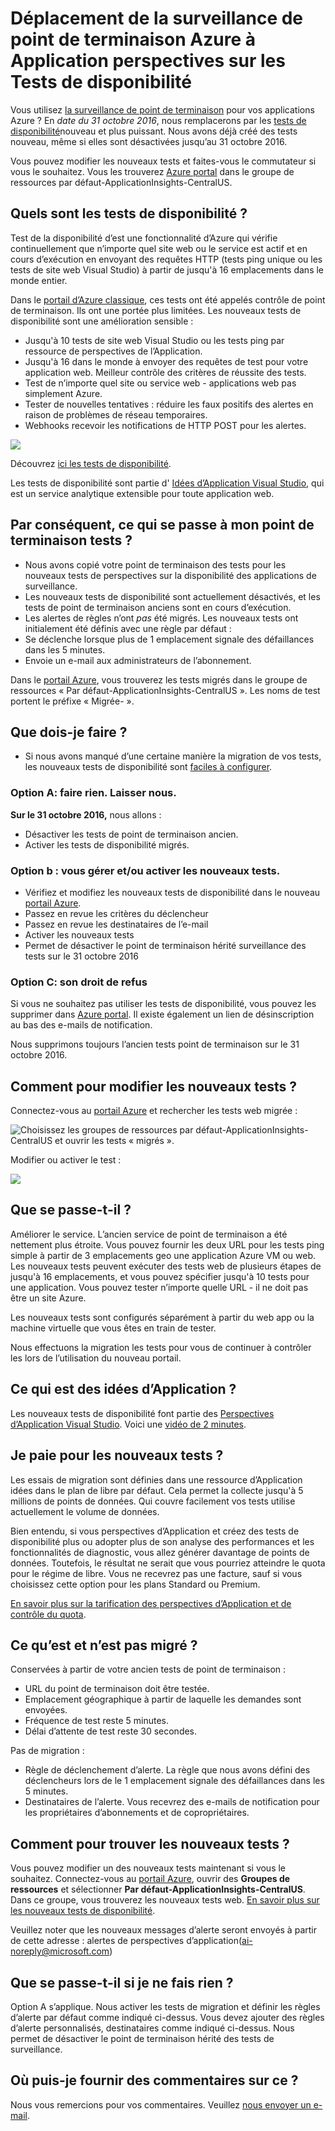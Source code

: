 <properties 
    pageTitle="Migrer d’Azure point de terminaison d’Application perspectives sur les Tests de disponibilité" 
    description="Migrer des tests de contrôle de point de terminaison Azure classiques à Application vos tests de disponibilité par le 31 octobre 2016."
    services="application-insights" 
    documentationCenter=""
    authors="soubhagyadash" 
    manager="douge"/>

<tags 
    ms.service="application-insights" 
    ms.workload="tbd" 
    ms.tgt_pltfrm="ibiza" 
    ms.devlang="na" 
    ms.topic="article" 
    ms.date="07/25/2016" 
    ms.author="awills"/>
 
# <a name="moving-from-azure-endpoint-monitoring-to-application-insights-availability-tests"></a>Déplacement de la surveillance de point de terminaison Azure à Application perspectives sur les Tests de disponibilité

Vous utilisez [la surveillance de point de terminaison](https://blogs.msdn.microsoft.com/mast/2013/03/03/windows-azure-portal-update-configure-web-endpoint-status-monitoring-preview/) pour vos applications Azure ? En *date du 31 octobre 2016*, nous remplacerons par les [tests de disponibilité](app-insights-monitor-web-app-availability.md)nouveau et plus puissant. Nous avons déjà créé des tests nouveau, même si elles sont désactivées jusqu’au 31 octobre 2016. 

Vous pouvez modifier les nouveaux tests et faites-vous le commutateur si vous le souhaitez. Vous les trouverez [Azure portal](https://portal.azure.com) dans le groupe de ressources par défaut-ApplicationInsights-CentralUS.


## <a name="what-are-availability-tests"></a>Quels sont les tests de disponibilité ?

Test de la disponibilité d’est une fonctionnalité d’Azure qui vérifie continuellement que n’importe quel site web ou le service est actif et en cours d’exécution en envoyant des requêtes HTTP (tests ping unique ou les tests de site web Visual Studio) à partir de jusqu'à 16 emplacements dans le monde entier. 

Dans le [portail d’Azure classique](https://manage.windowsazure.com), ces tests ont été appelés contrôle de point de terminaison. Ils ont une portée plus limitées. Les nouveaux tests de disponibilité sont une amélioration sensible :

* Jusqu'à 10 tests de site web Visual Studio ou les tests ping par ressource de perspectives de l’Application. 
* Jusqu'à 16 dans le monde à envoyer des requêtes de test pour votre application web. Meilleur contrôle des critères de réussite des tests. 
* Test de n’importe quel site ou service web - applications web pas simplement Azure.
* Tester de nouvelles tentatives : réduire les faux positifs des alertes en raison de problèmes de réseau temporaires. 
* Webhooks recevoir les notifications de HTTP POST pour les alertes.

![](./media/app-insights-migrate-azure-endpoint-tests/16-1test.png)

Découvrez [ici les tests de disponibilité](app-insights-monitor-web-app-availability.md).

Les tests de disponibilité sont partie d' [Idées d’Application Visual Studio](app-insights-overview.md), qui est un service analytique extensible pour toute application web.



## <a name="so-whats-happening-to-my-endpoint-tests"></a>Par conséquent, ce qui se passe à mon point de terminaison tests ?

* Nous avons copié votre point de terminaison des tests pour les nouveaux tests de perspectives sur la disponibilité des applications de surveillance.
* Les nouveaux tests de disponibilité sont actuellement désactivés, et les tests de point de terminaison anciens sont en cours d’exécution.
* Les alertes de règles n’ont *pas* été migrés. Les nouveaux tests ont initialement été définis avec une règle par défaut :
 * Se déclenche lorsque plus de 1 emplacement signale des défaillances dans les 5 minutes.
 * Envoie un e-mail aux administrateurs de l’abonnement.

Dans le [portail Azure](https://portal.azure.com), vous trouverez les tests migrés dans le groupe de ressources « Par défaut-ApplicationInsights-CentralUS ». Les noms de test portent le préfixe « Migrée- ». 

## <a name="what-do-i-need-to-do"></a>Que dois-je faire ?

* Si nous avons manqué d’une certaine manière la migration de vos tests, les nouveaux tests de disponibilité sont [faciles à configurer](app-insights-monitor-web-app-availability.md).

### <a name="option-a-do-nothing-leave-it-to-us"></a>Option A: faire rien. Laisser nous.

**Sur le 31 octobre 2016,** nous allons :

* Désactiver les tests de point de terminaison ancien.
* Activer les tests de disponibilité migrés.

### <a name="option-b-you-manage-andor-enable-the-new-tests"></a>Option b : vous gérer et/ou activer les nouveaux tests.

* Vérifiez et modifiez les nouveaux tests de disponibilité dans le nouveau [portail Azure](https://portal.azure.com). 
 * Passez en revue les critères du déclencheur
 * Passez en revue les destinataires de l’e-mail
* Activer les nouveaux tests
* Permet de désactiver le point de terminaison hérité surveillance des tests sur le 31 octobre 2016 


### <a name="option-c-opt-out"></a>Option C: son droit de refus

Si vous ne souhaitez pas utiliser les tests de disponibilité, vous pouvez les supprimer dans [Azure portal](https://portal.azure.com). Il existe également un lien de désinscription au bas des e-mails de notification.

Nous supprimons toujours l’ancien tests point de terminaison sur le 31 octobre 2016. 

## <a name="how-do-i-edit-the-new-tests"></a>Comment pour modifier les nouveaux tests ?

Connectez-vous au [portail Azure](https://portal.azure.com) et rechercher les tests web migrée : 

![Choisissez les groupes de ressources par défaut-ApplicationInsights-CentralUS et ouvrir les tests « migrés ».](./media/app-insights-migrate-azure-endpoint-tests/20.png)

Modifier ou activer le test :

![](./media/app-insights-migrate-azure-endpoint-tests/21.png)


## <a name="why-is-this-happening"></a>Que se passe-t-il ?

Améliorer le service. L’ancien service de point de terminaison a été nettement plus étroite. Vous pouvez fournir les deux URL pour les tests ping simple à partir de 3 emplacements geo une application Azure VM ou web. Les nouveaux tests peuvent exécuter des tests web de plusieurs étapes de jusqu'à 16 emplacements, et vous pouvez spécifier jusqu'à 10 tests pour une application. Vous pouvez tester n’importe quelle URL - il ne doit pas être un site Azure.

Les nouveaux tests sont configurés séparément à partir du web app ou la machine virtuelle que vous êtes en train de tester. 

Nous effectuons la migration les tests pour vous de continuer à contrôler les lors de l’utilisation du nouveau portail. 

## <a name="what-is-application-insights"></a>Ce qui est des idées d’Application ?

Les nouveaux tests de disponibilité font partie des [Perspectives d’Application Visual Studio](app-insights-overview.md). Voici une [vidéo de 2 minutes](http://go.microsoft.com/fwlink/?LinkID=733921).

## <a name="am-i-paying-for-the-new-tests"></a>Je paie pour les nouveaux tests ?

Les essais de migration sont définies dans une ressource d’Application idées dans le plan de libre par défaut. Cela permet la collecte jusqu'à 5 millions de points de données. Qui couvre facilement vos tests utilise actuellement le volume de données. 

Bien entendu, si vous perspectives d’Application et créez des tests de disponibilité plus ou adopter plus de son analyse des performances et les fonctionnalités de diagnostic, vous allez générer davantage de points de données.  Toutefois, le résultat ne serait que vous pourriez atteindre le quota pour le régime de libre. Vous ne recevrez pas une facture, sauf si vous choisissez cette option pour les plans Standard ou Premium. 

[En savoir plus sur la tarification des perspectives d’Application et de contrôle du quota](app-insights-pricing.md). 

## <a name="what-is-and-isnt-migrated"></a>Ce qu’est et n’est pas migré ?

Conservées à partir de votre ancien tests de point de terminaison :

* URL du point de terminaison doit être testée.
* Emplacement géographique à partir de laquelle les demandes sont envoyées.
* Fréquence de test reste 5 minutes.
* Délai d’attente de test reste 30 secondes. 

Pas de migration :

* Règle de déclenchement d’alerte. La règle que nous avons défini des déclencheurs lors de le 1 emplacement signale des défaillances dans les 5 minutes.
* Destinataires de l’alerte. Vous recevrez des e-mails de notification pour les propriétaires d’abonnements et de copropriétaires. 

## <a name="how-do-i-find-the-new-tests"></a>Comment pour trouver les nouveaux tests ?

Vous pouvez modifier un des nouveaux tests maintenant si vous le souhaitez. Connectez-vous au [portail Azure](https://portal.azure.com), ouvrir des **Groupes de ressources** et sélectionner **Par défaut-ApplicationInsights-CentralUS**. Dans ce groupe, vous trouverez les nouveaux tests web. [En savoir plus sur les nouveaux tests de disponibilité](app-insights-monitor-web-app-availability.md).

Veuillez noter que les nouveaux messages d’alerte seront envoyés à partir de cette adresse : alertes de perspectives d’application(ai-noreply@microsoft.com)

## <a name="what-happens-if-i-do-nothing"></a>Que se passe-t-il si je ne fais rien ?

Option A s’applique. Nous activer les tests de migration et définir les règles d’alerte par défaut comme indiqué ci-dessus. Vous devez ajouter des règles d’alerte personnalisés, destinataires comme indiqué ci-dessus. Nous permet de désactiver le point de terminaison hérité des tests de surveillance. 

## <a name="where-can-i-provide-feedback-on-this"></a>Où puis-je fournir des commentaires sur ce ? 

Nous vous remercions pour vos commentaires. Veuillez [nous envoyer un e-mail](mailto:vsai@microsoft.com). 

